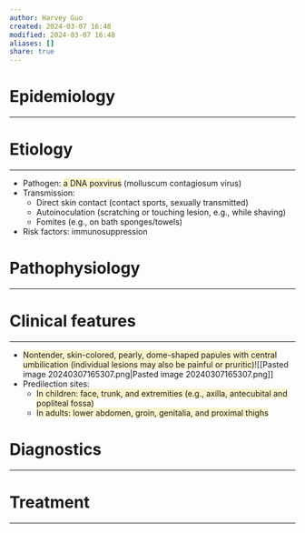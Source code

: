 ```yaml
---
author: Harvey Guo
created: 2024-03-07 16:48
modified: 2024-03-07 16:48
aliases: []
share: true
---
```

# Epidemiology
---


# Etiology
---
- Pathogen: <span style="background:rgba(240, 200, 0, 0.2)">a DNA poxvirus</span> (molluscum contagiosum virus)
- Transmission:
	- Direct skin contact (contact sports, sexually transmitted)
	- Autoinoculation (scratching or touching lesion, e.g., while shaving) 
	- Fomites (e.g., on bath sponges/towels)
- Risk factors: immunosuppression

# Pathophysiology
---


# Clinical features
---
- <span style="background:rgba(240, 200, 0, 0.2)">Nontender, skin-colored, pearly, dome-shaped papules with central umbilication (individual lesions may also be painful or pruritic)</span>![[Pasted image 20240307165307.png|Pasted image 20240307165307.png]]
- Predilection sites:
	- <span style="background:rgba(240, 200, 0, 0.2)">In children: face, trunk, and extremities (e.g., axilla, antecubital and popliteal fossa)</span>
	- <span style="background:rgba(240, 200, 0, 0.2)">In adults: lower abdomen, groin, genitalia, and proximal thighs</span>

# Diagnostics
---


# Treatment
---

